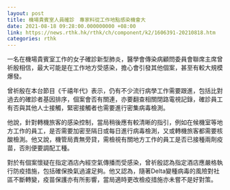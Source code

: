 ```yaml
---
layout: post
title: 機場貴賓室人員確診　專家料從工作地點感染機會大
date: 2021-08-18 09:28:00.000000000 +08:00
link: https://news.rthk.hk/rthk/ch/component/k2/1606391-20210818.htm
categories: rthk
---
```


一名在機場貴賓室工作的女子確診新型肺炎，醫學會傳染病顧問委員會聯席主席曾祈殷相信，最大可能是在工作地方受感染，擔心會引發其他個案，甚至有較大規模爆發。

曾祈殷在本台節目《千禧年代》表示，仍有不少流行病學工作需要跟進，包括比對過去的確診者基因排序，個案會否有關連，亦要翻查相關閉路電視記錄，確診員工有否與其他人士接觸，緊密接觸者也需要進行密集病毒檢測。

他說，針對轉機旅客的感染控制，當局稍後應有較清晰的指引，例如在候機室等地方工作的員工，是否需要加密至隔日或每日進行病毒檢測，又或轉機旅客都需要核酸檢測。他又說，機管局責無旁貸，需檢視有關地方工作的員工是否已接種兩劑疫苗，否則便要調配工種。

對於有個案懷疑在指定酒店內經空氣傳播而受感染，曾祈殷認為指定酒店應嚴格執行防疫措施，包括確保換氣過濾足夠。他又認為，隨著Delta變種病毒的風險對社區不斷轉變，疫苗保護亦有所影響，當局適時更改檢疫措施亦未嘗不是好對策。
